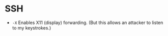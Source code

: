 # SSH

- `-X`  Enables X11 (display) forwarding. (But this allows an attacker to listen to my keystrokes.)
<!--stackedit_data:
eyJoaXN0b3J5IjpbMTcyMTI5MDgzMF19
-->